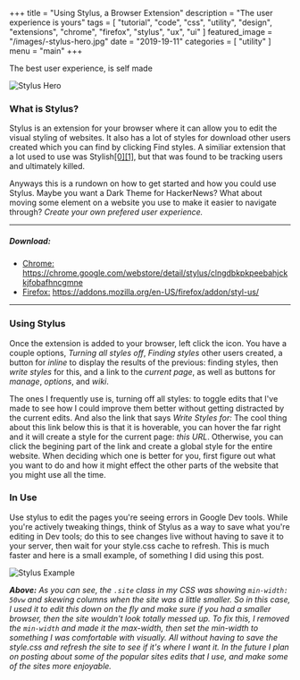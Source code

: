 +++
title = "Using Stylus, a Browser Extension"
description = "The user experience is yours"
tags = [
    "tutorial",
    "code",
    "css",
    "utility",
    "design",
    "extensions",
    "chrome",
    "firefox",
    "stylus",
    "ux",
    "ui"
]
featured_image = "/images/-stylus-hero.jpg"
date = "2019-19-11"
categories = [
    "utility"
]
menu = "main"
+++

The best user experience, is self made

![Stylus Hero](/images/-stylus-hero.jpg "I love this team, but what is their mascot?")

### What is Stylus?

Stylus is an extension for your browser where it can allow you to edit the visual styling of websites. It also has a lot of styles for download other users created which you can find by clicking Find styles. A similiar extension that a lot used to use was Stylish[[0]](https://robertheaton.com/2018/08/16/stylish-is-back-and-you-still-shouldnt-use-it/)[[1]](https://arstechnica.com/information-technology/2018/07/stylish-extension-with-2m-downloads-banished-for-tracking-every-site-visit/), but that was found to be tracking users and ultimately killed.

Anyways this is a rundown on how to get started and how you could use Stylus. Maybe you want a Dark Theme for HackerNews? What about moving some element on a website you use to make it easier to navigate through? _Create your own prefered user experience._

---

##### Download:
- [Chrome:](https://chrome.google.com/webstore/detail/stylus/clngdbkpkpeebahjckkjfobafhncgmne?hl=en) 
https://chrome.google.com/webstore/detail/stylus/clngdbkpkpeebahjckkjfobafhncgmne
- [Firefox:](https://addons.mozilla.org/en-US/firefox/addon/styl-us/)
https://addons.mozilla.org/en-US/firefox/addon/styl-us/

<HR>

### Using Stylus
Once the extension is added to your browser, left click the icon. You have a couple options, _Turning all styles off_, _Finding styles_ other users created, a button for _inline_ to display the results of the previous: finding styles, then _write styles_ for this, and a link to the _current page_, as well as buttons for _manage_, _options_, and _wiki_.

The ones I frequently use is, turning off all styles: to toggle edits that I've made to see how I could improve them better without getting distracted by the current edits. And also the link that says _Write Styles for:_ The cool thing about this link below this is that it is hoverable, you can hover the far right and it will create a style for the current page: _this URL_. Otherwise, you can click the begining part of the link and create a global style for the entire website. When deciding which one is better for you, first figure out what you want to do and how it might effect the other parts of the website that you might use all the time.


### In Use
Use stylus to edit the pages you're seeing errors in Google Dev tools. While you're actively tweaking things, think of Stylus as a way to save what you're editing in Dev tools; do this to see changes live without having to save it to your server, then wait for your style.css cache to refresh. This is much faster and here is a small example, of something I did using this post.

![Stylus Example](/images/stylus-example.gif "Change colors, without having to remember hex codes, everything you can do with CSS it is easier with Stylus")

_**Above:** As you can see, the `.site` class in my CSS was showing `min-width: 50vw` and skewing columns when the site was a little smaller. So in this case, I used it to edit this down on the fly and make sure if you had a smaller browser, then the site wouldn't look totally messed up. To fix this, I removed the `min-width` and made it the max-width, then set the min-width to something I was comfortable with visually. All without having to save the style.css and refresh the site to see if it's where I want it. In the future I plan on posting about some of the popular sites edits that I use, and make some of the sites more enjoyable._
